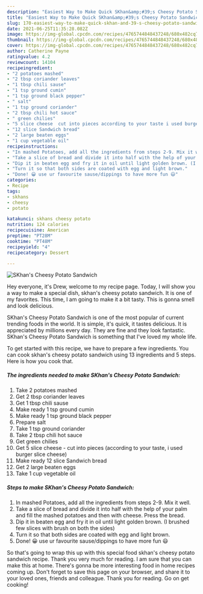 ```yaml
---
description: "Easiest Way to Make Quick SKhan&amp;#39;s Cheesy Potato Sandwich"
title: "Easiest Way to Make Quick SKhan&amp;#39;s Cheesy Potato Sandwich"
slug: 170-easiest-way-to-make-quick-skhan-and-39-s-cheesy-potato-sandwich
date: 2021-06-25T11:35:28.082Z
image: https://img-global.cpcdn.com/recipes/4765744848437248/680x482cq70/skhans-cheesy-potato-sandwich-recipe-main-photo.jpg
thumbnail: https://img-global.cpcdn.com/recipes/4765744848437248/680x482cq70/skhans-cheesy-potato-sandwich-recipe-main-photo.jpg
cover: https://img-global.cpcdn.com/recipes/4765744848437248/680x482cq70/skhans-cheesy-potato-sandwich-recipe-main-photo.jpg
author: Catherine Payne
ratingvalue: 4.2
reviewcount: 14104
recipeingredient:
- "2 potatoes mashed"
- "2 tbsp coriander leaves"
- "1 tbsp chili sause"
- "1 tsp ground cumin"
- "1 tsp ground black pepper"
- " salt"
- "1 tsp ground coriander"
- "2 tbsp chili hot sauce"
- " green chilies"
- "5 slice cheese  cut into pieces according to your taste i used burger slice cheese"
- "12 slice Sandwich bread"
- "2 large beaten eggs"
- "1 cup vegetable oil"
recipeinstructions:
- "In mashed Potatoes, add all the ingredients from steps 2-9. Mix it well."
- "Take a slice of bread and divide it into half with the help of your palm and fill the mashed potatoes and then with cheese. Press the bread."
- "Dip it in beaten egg and fry it in oil until light golden brown. (I brushed few slices with brush on both the sides)"
- "Turn it so that both sides are coated with egg and light brown."
- "Done! 😀 use ur favourite sause/dippings to have more fun 😃"
categories:
- Recipe
tags:
- skhans
- cheesy
- potato

katakunci: skhans cheesy potato 
nutrition: 124 calories
recipecuisine: American
preptime: "PT28M"
cooktime: "PT48M"
recipeyield: "4"
recipecategory: Dessert

---
```



![SKhan&#39;s Cheesy Potato Sandwich](https://img-global.cpcdn.com/recipes/4765744848437248/680x482cq70/skhans-cheesy-potato-sandwich-recipe-main-photo.jpg)

Hey everyone, it's Drew, welcome to my recipe page. Today, I will show you a way to make a special dish, skhan&#39;s cheesy potato sandwich. It is one of my favorites. This time, I am going to make it a bit tasty. This is gonna smell and look delicious.



SKhan&#39;s Cheesy Potato Sandwich is one of the most popular of current trending foods in the world. It is simple, it's quick, it tastes delicious. It is appreciated by millions every day. They are fine and they look fantastic. SKhan&#39;s Cheesy Potato Sandwich is something that I've loved my whole life.


To get started with this recipe, we have to prepare a few ingredients. You can cook skhan&#39;s cheesy potato sandwich using 13 ingredients and 5 steps. Here is how you cook that.

<!--inarticleads1-->

##### The ingredients needed to make SKhan&#39;s Cheesy Potato Sandwich:

1. Take 2 potatoes mashed
1. Get 2 tbsp coriander leaves
1. Get 1 tbsp chili sause
1. Make ready 1 tsp ground cumin
1. Make ready 1 tsp ground black pepper
1. Prepare  salt
1. Take 1 tsp ground coriander
1. Take 2 tbsp chili hot sauce
1. Get  green chilies
1. Get 5 slice cheese - cut into pieces (according to your taste, i used burger slice cheese)
1. Make ready 12 slice Sandwich bread
1. Get 2 large beaten eggs
1. Take 1 cup vegetable oil




<!--inarticleads2-->

##### Steps to make SKhan&#39;s Cheesy Potato Sandwich:

1. In mashed Potatoes, add all the ingredients from steps 2-9. Mix it well.
1. Take a slice of bread and divide it into half with the help of your palm and fill the mashed potatoes and then with cheese. Press the bread.
1. Dip it in beaten egg and fry it in oil until light golden brown. (I brushed few slices with brush on both the sides)
1. Turn it so that both sides are coated with egg and light brown.
1. Done! 😀 use ur favourite sause/dippings to have more fun 😃




So that's going to wrap this up with this special food skhan&#39;s cheesy potato sandwich recipe. Thank you very much for reading. I am sure that you can make this at home. There's gonna be more interesting food in home recipes coming up. Don't forget to save this page on your browser, and share it to your loved ones, friends and colleague. Thank you for reading. Go on get cooking!
